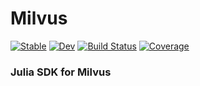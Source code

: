 # Milvus 

[![Stable](https://img.shields.io/badge/docs-stable-blue.svg)](https://zsz00.github.io/Milvus.jl/stable/) [![Dev](https://img.shields.io/badge/docs-dev-blue.svg)](https://zsz00.github.io/Milvus.jl/dev/) [![Build Status](https://github.com/zsz00/Milvus.jl/actions/workflows/CI.yml/badge.svg?branch=main)](https://github.com/zsz00/Milvus.jl/actions/workflows/CI.yml?query=branch%3Amain) [![Coverage](https://codecov.io/gh/zsz00/Milvus.jl/branch/main/graph/badge.svg)](https://codecov.io/gh/zsz00/Milvus.jl)


### Julia SDK for Milvus

